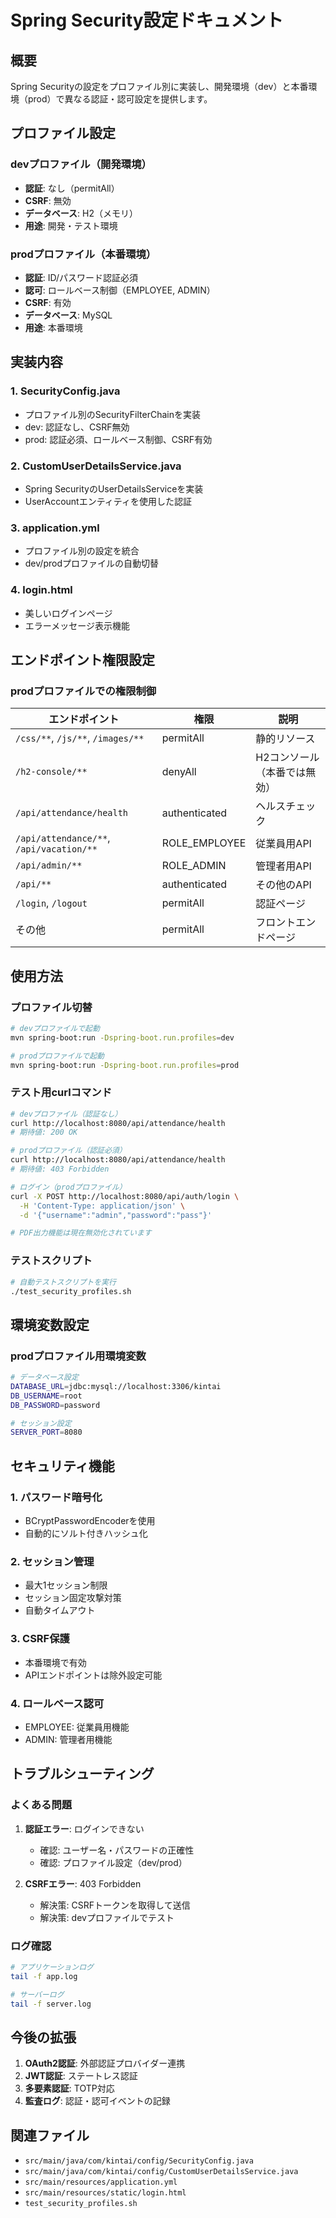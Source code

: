 # Spring Security設定ドキュメント

## 概要
Spring Securityの設定をプロファイル別に実装し、開発環境（dev）と本番環境（prod）で異なる認証・認可設定を提供します。

## プロファイル設定

### devプロファイル（開発環境）
- **認証**: なし（permitAll）
- **CSRF**: 無効
- **データベース**: H2（メモリ）
- **用途**: 開発・テスト環境

### prodプロファイル（本番環境）
- **認証**: ID/パスワード認証必須
- **認可**: ロールベース制御（EMPLOYEE, ADMIN）
- **CSRF**: 有効
- **データベース**: MySQL
- **用途**: 本番環境

## 実装内容

### 1. SecurityConfig.java
- プロファイル別のSecurityFilterChainを実装
- dev: 認証なし、CSRF無効
- prod: 認証必須、ロールベース制御、CSRF有効

### 2. CustomUserDetailsService.java
- Spring SecurityのUserDetailsServiceを実装
- UserAccountエンティティを使用した認証

### 3. application.yml
- プロファイル別の設定を統合
- dev/prodプロファイルの自動切替

### 4. login.html
- 美しいログインページ
- エラーメッセージ表示機能

## エンドポイント権限設定

### prodプロファイルでの権限制御

| エンドポイント | 権限 | 説明 |
|---|---|---|
| `/css/**`, `/js/**`, `/images/**` | permitAll | 静的リソース |
| `/h2-console/**` | denyAll | H2コンソール（本番では無効） |
| `/api/attendance/health` | authenticated | ヘルスチェック |
| `/api/attendance/**`, `/api/vacation/**` | ROLE_EMPLOYEE | 従業員用API |
| `/api/admin/**` | ROLE_ADMIN | 管理者用API |
| `/api/**` | authenticated | その他のAPI |
| `/login`, `/logout` | permitAll | 認証ページ |
| その他 | permitAll | フロントエンドページ |

## 使用方法

### プロファイル切替

```bash
# devプロファイルで起動
mvn spring-boot:run -Dspring-boot.run.profiles=dev

# prodプロファイルで起動
mvn spring-boot:run -Dspring-boot.run.profiles=prod
```

### テスト用curlコマンド

```bash
# devプロファイル（認証なし）
curl http://localhost:8080/api/attendance/health
# 期待値: 200 OK

# prodプロファイル（認証必須）
curl http://localhost:8080/api/attendance/health
# 期待値: 403 Forbidden

# ログイン（prodプロファイル）
curl -X POST http://localhost:8080/api/auth/login \
  -H 'Content-Type: application/json' \
  -d '{"username":"admin","password":"pass"}'

# PDF出力機能は現在無効化されています
```

### テストスクリプト

```bash
# 自動テストスクリプトを実行
./test_security_profiles.sh
```

## 環境変数設定

### prodプロファイル用環境変数

```bash
# データベース設定
DATABASE_URL=jdbc:mysql://localhost:3306/kintai
DB_USERNAME=root
DB_PASSWORD=password

# セッション設定
SERVER_PORT=8080
```

## セキュリティ機能

### 1. パスワード暗号化
- BCryptPasswordEncoderを使用
- 自動的にソルト付きハッシュ化

### 2. セッション管理
- 最大1セッション制限
- セッション固定攻撃対策
- 自動タイムアウト

### 3. CSRF保護
- 本番環境で有効
- APIエンドポイントは除外設定可能

### 4. ロールベース認可
- EMPLOYEE: 従業員用機能
- ADMIN: 管理者用機能

## トラブルシューティング

### よくある問題

1. **認証エラー**: ログインできない
   - 確認: ユーザー名・パスワードの正確性
   - 確認: プロファイル設定（dev/prod）

2. **CSRFエラー**: 403 Forbidden
   - 解決策: CSRFトークンを取得して送信
   - 解決策: devプロファイルでテスト

### ログ確認

```bash
# アプリケーションログ
tail -f app.log

# サーバーログ
tail -f server.log
```

## 今後の拡張

1. **OAuth2認証**: 外部認証プロバイダー連携
2. **JWT認証**: ステートレス認証
3. **多要素認証**: TOTP対応
4. **監査ログ**: 認証・認可イベントの記録

## 関連ファイル

- `src/main/java/com/kintai/config/SecurityConfig.java`
- `src/main/java/com/kintai/config/CustomUserDetailsService.java`
- `src/main/resources/application.yml`
- `src/main/resources/static/login.html`
- `test_security_profiles.sh`
